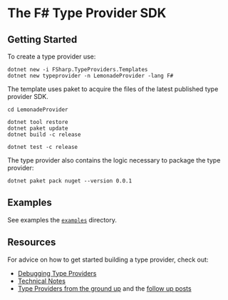 # The F# Type Provider SDK

## Getting Started

To create a type provider use:

```text
dotnet new -i FSharp.TypeProviders.Templates
dotnet new typeprovider -n LemonadeProvider -lang F#
```

The template uses paket to acquire the files of the latest published type provider SDK.

```text
cd LemonadeProvider

dotnet tool restore
dotnet paket update
dotnet build -c release

dotnet test -c release
```

The type provider also contains the logic necessary to package the type provider:

```text
dotnet paket pack nuget --version 0.0.1
```

## Examples

See examples the [`examples`](https://github.com/fsprojects/FSharp.TypeProviders.SDK/tree/master/examples) directory.

## Resources

For advice on how to get started building a type provider, check out:

 - [Debugging Type Providers](debugging.html)
 - [Technical Notes](technical-notes.html)
 - [Type Providers from the ground up](https://blog.mavnn.co.uk/type-providers-from-the-ground-up/) and the [follow up posts](https://blog.mavnn.co.uk/blog/categories/typeprovider/)


